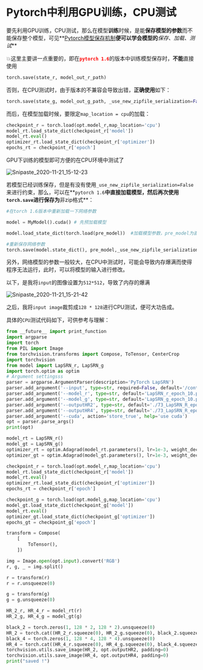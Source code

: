 # Pytorch中利用GPU训练，CPU测试

要先利用GPU训练，CPU测试，那么在模型**训练**时候，是能**保存模型的参数**而不能保存整个模型，可见**[Pytorch模型保存机制](https://www.cnblogs.com/zgqcn/p/14015720.html)**便可以学会模型的***保存、加载、测试***

💥这里主要讲一点重要的，即在<font color='red'>**`pytorch 1.6`**</font>的版本中训练模型保存时，**不能**直接使用

```python
torch.save(state_r, model_out_r_path)
```

否则，在CPU测试时，由于版本的不兼容会导致出错，**正确使用**如下：

```python
torch.save(state_g, model_out_g_path, _use_new_zipfile_serialization=False)
```

而后，在模型加载时候，要限定`map_location = cpu`的加载：

```python
checkpoint_r = torch.load(opt.model_r,map_location='cpu')
model_rt.load_state_dict(checkpoint_r['model'])
model_rt.eval()
optimizer_rt.load_state_dict(checkpoint_r['optimizer'])
epochs_rt = checkpoint_r['epoch']
```

GPU下训练的模型即可方便的在CPU环境中测试了

![Snipaste_2020-11-21_15-12-23](https://tvax1.sinaimg.cn/large/005tpOh1ly1gkwtcrf273j313y04eabu.jpg)



若模型已经训练保存，但是有没有使用`_use_new_zipfile_serialization=False`来进行约束，那么，可以在**`pytorch 1.6`**中直接加载模型，然后再次使用`torch.save`进行保存为**非zip格式**：

```python
#在torch 1.6版本中重新加载一下网络参数

model = MyModel().cuda() # 先预加载模型

model.load_state_dict(torch.load(pre_model))  #加载模型参数，pre_model为直接没有设置_use_new_zipfile_serialization=False而模型的参数模型

#重新保存网络参数
torch.save(model.state_dict(), pre_model,_use_new_zipfile_serialization=False)
```



另外，网络模型的参数一般较大，在CPU中测试时，可能会导致内存爆满而使得程序无法运行，此时，可以将模型的输入进行修改。

以下，是我将`input`的图像设置为`512*512`，导致了内存的爆满

![Snipaste_2020-11-21_15-21-42](https://tva2.sinaimg.cn/large/005tpOh1ly1gkwtm2ye84j30sf07qwfy.jpg)

之后，我将`input image`裁剪成`128 * 128`进行CPU测试，便可大功告成。



具体的`CPU`测试代码如下，可供参考与理解：

```python
from __future__ import print_function
import argparse
import torch
from PIL import Image
from torchvision.transforms import Compose, ToTensor, CenterCrop
import torchvision
from model import LapSRN_r, LapSRN_g
import torch.optim as optim
# Argument settingsss
parser = argparse.ArgumentParser(description='PyTorch LapSRN')
parser.add_argument('--input', type=str, required=False, default='/content/drive/My Drive/TestImg/val/44-512pix-speed7-ave1.tif', help='input image to use')
parser.add_argument('--model_r', type=str, default='LapSRN_r_epoch_10.pth', help='model file to use')
parser.add_argument('--model_g', type=str, default='LapSRN_g_epoch_10.pth', help='model file to use')
parser.add_argument('--outputHR2', type=str, default='./73_LapSRN_R_epochs100_HR2.tif', help='where to save the output image')
parser.add_argument('--outputHR4', type=str, default='./73_LapSRN_R_epochs100_HR4.tif', help='where to save the output image')
parser.add_argument('--cuda', action='store_true', help='use cuda')
opt = parser.parse_args()
print(opt)

model_rt = LapSRN_r()
model_gt = LapSRN_g()
optimizer_rt = optim.Adagrad(model_rt.parameters(), lr=1e-3, weight_decay=1e-5)
optimizer_gt = optim.Adagrad(model_gt.parameters(), lr=1e-3, weight_decay=1e-5)

checkpoint_r = torch.load(opt.model_r,map_location='cpu')
model_rt.load_state_dict(checkpoint_r['model'])
model_rt.eval()
optimizer_rt.load_state_dict(checkpoint_r['optimizer'])
epochs_rt = checkpoint_r['epoch']

checkpoint_g = torch.load(opt.model_g,map_location='cpu')
model_gt.load_state_dict(checkpoint_g['model'])
model_rt.eval()
optimizer_gt.load_state_dict(checkpoint_g['optimizer'])
epochs_gt = checkpoint_g['epoch']

transform = Compose(
    [
        ToTensor(),
    ])

img = Image.open(opt.input).convert('RGB')
r, g, _ = img.split()

r = transform(r)
r = r.unsqueeze(0)

g = transform(g)
g = g.unsqueeze(0)

HR_2_r, HR_4_r = model_rt(r)
HR_2_g, HR_4_g = model_gt(g)

black_2 = torch.zeros(1, 128 * 2, 128 * 2).unsqueeze(0)
HR_2 = torch.cat((HR_2_r.squeeze(0), HR_2_g.squeeze(0), black_2.squeeze(0))).unsqueeze(0)
black_4 = torch.zeros(1, 128 * 4, 128 * 4).unsqueeze(0)
HR_4 = torch.cat((HR_4_r.squeeze(0), HR_4_g.squeeze(0), black_4.squeeze(0))).unsqueeze(0)
torchvision.utils.save_image(HR_2, opt.outputHR2, padding=0) 
torchvision.utils.save_image(HR_4, opt.outputHR4, padding=0)
print("saved !")
```

